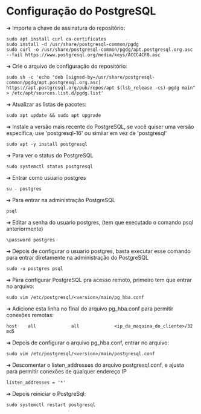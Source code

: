 # Configuração do PostgreSQL

➔ Importe a chave de assinatura do repositório:
```
sudo apt install curl ca-certificates
sudo install -d /usr/share/postgresql-common/pgdg
sudo curl -o /usr/share/postgresql-common/pgdg/apt.postgresql.org.asc --fail https://www.postgresql.org/media/keys/ACCC4CF8.asc
```

➔ Crie o arquivo de configuração do repositório:
```
sudo sh -c 'echo "deb [signed-by=/usr/share/postgresql-common/pgdg/apt.postgresql.org.asc] https://apt.postgresql.org/pub/repos/apt $(lsb_release -cs)-pgdg main" > /etc/apt/sources.list.d/pgdg.list'
```

➔ Atualizar as listas de pacotes:
```
sudo apt update && sudo apt upgrade 
```

➔ Instale a versão mais recente do PostgreSQL, se você quiser uma versão específica, use 'postgresql-16' ou similar em vez de 'postgresql'
```
sudo apt -y install postgresql
```

➔ Para ver o status do PostgreSQL
```
sudo systemctl status postgresql 
```

➔ Entrar como usuario postgres
```
su - postgres 
```

➔ Para entrar na administração PostgreSQL
```
psql
```

➔ Editar a senha do usuario postgres, (tem que executado o comando psql anteriormente)
```
\password postgres
```


➔ Depois de configurar o usuario postgres, basta executar esse comando para entrar diretamente na administração do PostgreSQL
```
sudo -u postgres psql  
```

➔ Para configurar PostgreSQL pra acesso remoto, primeiro tem que entrar no arquivo:
```
sudo vim /etc/postgresql/<version>/main/pg_hba.conf
```

➔ Adicione esta linha no final do arquivo pg_hba.conf para permitir conexões remotas:
```
host    all             all             <ip_da_maquina_do_cliente>/32        md5
```

➔ Depois de configurar o arquivo pg_hba.conf, entrar no arquivo:
```
sudo vim /etc/postgresql/<version>/main/postgresql.conf
```

➔ Descomentar o listen_addresses do arquivo postgresql.conf, e ajusta para permitir conexões de qualquer endereço IP
```
listen_addresses = '*'
```

➔ Depois reiniciar o PostgreSql:
```
sudo systemctl restart postgresql
```
